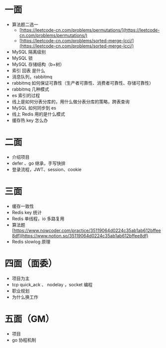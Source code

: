 # 一面

- 算法题二选一
    - [https://leetcode-cn.com/problems/permutations/](https://leetcode-cn.com/problems/permutations/)
    - [https://leetcode-cn.com/problems/sorted-merge-lcci/](https://leetcode-cn.com/problems/sorted-merge-lcci/)
- MySQL 隔离级别
- MySQL 锁
- MySQL 存储结构（b+树）
- 索引 回表 是什么
- 消息队列，rabbitmq
- rabbitmq 如何保证可靠性（生产者可靠性、消费者可靠性、存储可靠性）
- rabbitmq 几种模式
- es 索引的过程
- 线上是如何分表分库的，用什么做分表分库的策略，跨表查询
- MySQL 如何同步到 es
- 线上 Redis 用的是什么模式
- 缓存热 key 怎么办

# 二面

- 介绍项目
- defer 、go 继承，手写快排
- 登录流程，JWT、session、cookie

# 三面

- 缓存一致性
- Redis key 统计
- Redis 单线程，io 多路复用
- 算法题 [https://www.nowcoder.com/practice/35119064d0224c35ab1ab612bffee8df](https://www.notion.so/35119064d0224c35ab1ab612bffee8df)
- Redis slowlog 原理

# 四面（面委）

- 项目为主
- tcp quick_ack 、 nodelay ，socket 编程
- 职业规划
- 为什么换工作

# 五面（GM）

- 项目
- go 协程机制
